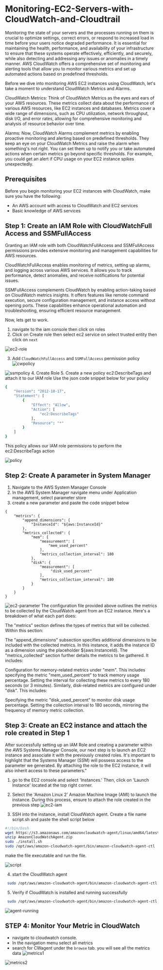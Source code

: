 # Monitoring-EC2-Servers-with-CloudWatch-and-Cloudtrail

Monitoring the state of your servers and the processes running on them is crucial to optimize settings, correct errors, or respond to increased load in time before your users notice degraded performance. It is essential for maintaining the health, performance, and availability of your infrastructure to ensure that these systems operate effectively, efficiently, and securely, while also detecting and addressing any issues or anomalies in a timely manner. AWS CloudWatch offers a comprehensive set of monitoring and alerting tools that allow you to monitor various metrics and set up automated actions based on predefined thresholds.

Before we dive into monitoring AWS EC2 instances using CloudWatch, let's take a moment to understand CloudWatch Metrics and Alarms.

CloudWatch Metrics: Think of CloudWatch Metrics as the eyes and ears of your AWS resources. These metrics collect data about the performance of various AWS resources, like EC2 instances and databases. Metrics cover a wide range of dimensions, such as CPU utilization, network throughput, disk I/O, and error rates, allowing for comprehensive monitoring and analysis of resource behavior over time.

Alarms: Now, CloudWatch Alarms complement metrics by enabling proactive monitoring and alerting based on predefined thresholds. They keep an eye on your CloudWatch Metrics and raise the alarm when something's not right. You can set them up to notify you or take automated actions when certain metrics go beyond specific thresholds. For example, you could get an alert if CPU usage on your EC2 instance spikes unexpectedly.

## Prerequisites
Before you begin monitoring your EC2 instances with CloudWatch, make sure you have the following:

- An AWS account with access to CloudWatch and EC2 services
- Basic knowledge of AWS services

## Step 1: Create an IAM Role with CloudWatchFull Access and SSMFullAccess

Granting an IAM role with both CloudWatchFullAccess and SSMFullAccess permissions provides extensive monitoring and management capabilities for AWS resources.

CloudWatchFullAccess enables monitoring of metrics, setting up alarms, and logging across various AWS services. It allows you to track performance, detect anomalies, and receive notifications for potential issues.

SSMFullAccess complements CloudWatch by enabling action-taking based on CloudWatch metrics insights. It offers features like remote command execution, secure configuration management, and instance access without opening ports. These capabilities enhance operational automation and troubleshooting, ensuring efficient resource management.

Now, lets get to work.

1. navigate to the iam console then click on roles
2. Click on Create role then select ec2 service on select trusted entity then click on `next`

![ec2-role](images/ec2role.png)

3. Add `CloudWatchFullAccess` and `SSMFullAccess` permission policy
![cwpolicy](images/cwpolicy.png)

![ssmpolicy](images/ssmpolicy.png)
4. Create Role
5. Create  a new policy ec2:DescribeTags and attach it to our IAM role
    Use the json code snippet below for your policy
```bash
{
    "Version": "2012-10-17",
    "Statement": [
        {
            "Effect": "Allow",
            "Action": [
                "ec2:DescribeTags"
            ],
            "Resource": "*"
        }
    ]
}
```
This policy allows our IAM role permissions to perform the ec2:DescribeTags action

![policy](images/policy.png)

## Step 2: Create A parameter in System Manager
1. Navigate to the AWS System Manager Console
2. In the AWS System Manager navigate menu under Application management, select parameter store
3. create a new parameter and paste the code snippet below
```
{
	"metrics": {
		"append_dimensions": {
			"InstanceId": "${aws:InstanceId}"
		},
		"metrics_collected": {
			"mem": {
				"measurement": [
					"mem_used_percent"
				],
				"metrics_collection_interval": 180
			},
            "disk": {
				"measurement": [
                     "disk_used_percent"
				],
				"metrics_collection_interval": 180
			}
		}
	}
}
```
![ec2-parameter](images/ec2p.png)
The configuration file provided above outlines the metrics to be collected by the CloudWatch agent from an EC2 instance.  Here's a breakdown of what each part does:

The "metrics" section defines the types of metrics that will be collected. Within this section:

The "append_dimensions" subsection specifies additional dimensions to be included with the collected metrics. In this instance, it adds the instance ID as a dimension using the placeholder ${aws:InstanceId}.
The "metrics_collected" section further details the metrics to be gathered. It includes:

Configuration for memory-related metrics under "mem". This includes specifying the metric "mem_used_percent" to track memory usage percentage.
Setting the interval for collecting these metrics to every 180 seconds (or 3 minutes).
Similarly, disk-related metrics are configured under "disk". This includes:

Specifying the metric "disk_used_percent" to monitor disk usage percentage.
Setting the collection interval to 180 seconds, mirroring the frequency of memory metric collection.

##  Step 3: Create an EC2 instance and attach the role created in Step 1
After successfully setting up an IAM Role and creating a parameter within the AWS Systems Manager Console, our next step is to launch an EC2 instance and associate it with the previously created roles. It's important to highlight that the Systems Manager (SSM) will possess access to the parameter we generated. By attaching the role to the EC2 instance, it will also inherit access to these parameters."

1. go to the EC2 console and select 'Instances.' Then, click on 'Launch Instance' located at the top right corner.

2. Select the 'Amazon Linux 2' Amazon Machine Image (AMI) to launch the instance. During this process, ensure to attach the role created in the previous step
![ec2-iam](images/ec2-iam.png)

3. SSH into the instance, install CloudWatch agent. Create a file name script.sh and paste the shell script below
```bash
#!/bin/bash
wget https://s3.amazonaws.com/amazoncloudwatch-agent/linux/amd64/latest/AmazonCloudWatchAgent.zip
unzip AmazonCloudWatchAgent.zip
sudo ./install.sh
sudo /opt/aws/amazon-cloudwatch-agent/bin/amazon-cloudwatch-agent-ctl -a fetch-config -m ec2 -c ssm:/alarm/AWS-CWAgentLinConfig -s
```
make the file executable and run the file.

![script](images/script.png)

4. start the CloudWatch agent 
```bash
 sudo /opt/aws/amazon-cloudwatch-agent/bin/amazon-cloudwatch-agent-ctl -m ec2 -a start
```
5. Verify if CloudWatch is installed and running successfully
```bash
 sudo /opt/aws/amazon-cloudwatch-agent/bin/amazon-cloudwatch-agent-ctl -m ec2 -a status
```
![agent-running](images/CAgent.png)
## STEP 4: Monitor Your Metric in CloudWatch
- navigate to cloudwatch console. 
- In the navigation menu select all metrics 
- search for CWagent under the `browse` tab. you will see all the metrics data
![metrics1](images/metrics1.png)

![metrics2](images/metrics2.png)
